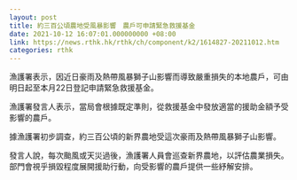 ```yaml
---
layout: post
title: 約三百公頃農地受風暴影響　農戶可申請緊急救援基金
date: 2021-10-12 16:07:01.000000000 +08:00
link: https://news.rthk.hk/rthk/ch/component/k2/1614827-20211012.htm
categories: rthk
---
```


漁護署表示，因近日豪雨及熱帶風暴獅子山影響而導致嚴重損失的本地農戶，可由明日起至本月22日登記申請緊急救援基金。
 
漁護署發言人表示，當局會根據既定準則，從救援基金中發放適當的援助金額予受影響的農戶。
 
據漁護署初步調查，約三百公頃的新界農地受這次豪雨及熱帶風暴獅子山影響。
 
發言人說，每次颱風或天災過後，漁護署人員會巡查新界農地，以評估農業損失。部門會視乎損毀程度展開援助行動，向受影響的農戶提供一些紓解安排。
 
　
